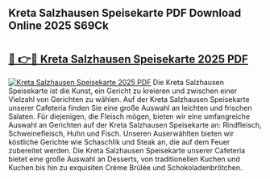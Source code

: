 ## Kreta Salzhausen Speisekarte PDF Download Online 2025 S69Ck

# <h2><a href="http://gcanc6x.nevu.top/?p=Kreta+Salzhausen+Speisekarte">🔗 👉🔴 Kreta Salzhausen Speisekarte 2025 PDF</a></h2>

[![Kreta Salzhausen Speisekarte 2025 PDF](https://i.imgur.com/dBaPXMq.png)](http://gcanc6x.nevu.top/?p=Kreta+Salzhausen+Speisekarte)
Die Kreta Salzhausen Speisekarte ist die Kunst, ein Gericht zu kreieren und zwischen einer Vielzahl von Gerichten zu wählen. Auf der Kreta Salzhausen Speisekarte unserer Cafeteria finden Sie eine große Auswahl an leichten und frischen Salaten. Für diejenigen, die Fleisch mögen, bieten wir eine umfangreiche Auswahl an Gerichten auf der Kreta Salzhausen Speisekarte an: Rindfleisch, Schweinefleisch, Huhn und Fisch. Unseren Auserwählten bieten wir köstliche Gerichte wie Schaschlik und Steak an, die auf dem Feuer zubereitet werden. Die Kreta Salzhausen Speisekarte unserer Cafeteria bietet eine große Auswahl an Desserts, von traditionellen Kuchen und Kuchen bis hin zu exquisiten Crème Brûlée und Schokoladenbrötchen.

